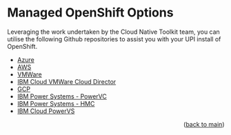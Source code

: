 # Managed OpenShift Options

Leveraging the work undertaken by the Cloud Native Toolkit team, you can utilise the following Github repositories to assist you with your UPI install of OpenShift.

  - [Azure](https://github.com/ibm-cloud-architecture/terraform-openshift4-azure)
  - [AWS](https://github.com/ibm-cloud-architecture/terraform-openshift4-aws)
  - [VMWare](https://github.com/ibm-cloud-architecture/terraform-openshift4-vmware)
  - [IBM Cloud VMWare Cloud Director](https://github.com/ibm-cloud-architecture/terraform-openshift4-vcd)
  - [GCP](https://github.com/ibm-cloud-architecture/terraform-openshift4-gcp)
  - [IBM Power Systems - PowerVC](https://github.com/ocp-power-automation/ocp4-upi-powervm)
  - [IBM Power Systems - HMC](https://github.com/ocp-power-automation/ocp4-upi-powervm-hmc)
  - [IBM Cloud PowerVS](https://github.com/ocp-power-automation/ocp4-upi-powervs)

<p align="right">(<a href="https://github.com/one-touch-provisioning/otp-gitops/">back to main</a>)</p>